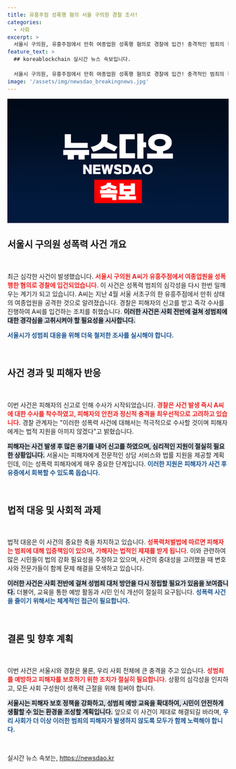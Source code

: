 ```yaml
---
title: 유흥주점 성폭행 혐의 서울 구의원 경찰 조사!
categories:
  - 사회
excerpt: >
  서울시 구의원, 유흥주점에서 만취 여종업원 성폭행 혐의로 경찰에 입건! 충격적인 범죄의 전말과 경찰 수사 결과는? 클릭해 더 알아보세요!
feature_text: >
  ## koreablockchain 실시간 뉴스 속보입니다.

  서울시 구의원, 유흥주점에서 만취 여종업원 성폭행 혐의로 경찰에 입건! 충격적인 범죄의 전말과 경찰 수사 결과는? 클릭해 더 알아보세요!
image: '/assets/img/newsdao_breakingnews.jpg'
---
```


<p><img src="/assets/img/newsdao_breakingnews.jpg" alt="koreablockchain 속보" /></p>

<h2 data-ke-size="size26">서울시 구의원 성폭력 사건 개요</h2>

<p data-ke-size="size16">&nbsp;</p>

<p>최근 심각한 사건이 발생했습니다. <b><span style="color: #ee2323;">서울시 구의원 A씨가 유흥주점에서 여종업원을 성폭행한 혐의로 경찰에 입건되었습니다.</span></b> 이 사건은 성폭력 범죄의 심각성을 다시 한번 일깨우는 계기가 되고 있습니다. A씨는 지난 4월 서울 서초구의 한 유흥주점에서 만취 상태의 여종업원을 공격한 것으로 알려졌습니다. 경찰은 피해자의 신고를 받고 즉각 수사를 진행하여 A씨를 입건하는 조치를 취했습니다. <b><span style="background-color: #21538527;">이러한 사건은 사회 전반에 걸쳐 성범죄에 대한 경각심을 고취시켜야 할 필요성을 시사합니다.</span></b></p>

<p><b><span style="color: #1a5490;">서울시가 성범죄 대응을 위해 더욱 철저한 조사를 실시해야 합니다.</span></b></p>

<p data-ke-size="size16">&nbsp;</p>

<h2 data-ke-size="size26">사건 경과 및 피해자 반응</h2>

<p data-ke-size="size16">&nbsp;</p>

<p>이번 사건은 피해자의 신고로 인해 수사가 시작되었습니다. <b><span style="color: #ee2323;">경찰은 사건 발생 즉시 A씨에 대한 수사를 착수하였고, 피해자의 안전과 정신적 충격을 최우선적으로 고려하고 있습니다.</span></b> 경찰 관계자는 "이러한 성폭력 사건에 대해서는 적극적으로 수사할 것이며 피해자에게는 법적 지원을 아끼지 않겠다"고 밝혔습니다. </p>

<p><b><span style="background-color: #21538527;">피해자는 사건 발생 후 많은 용기를 내어 신고를 하였으며, 심리적인 지원이 절실히 필요한 상황입니다.</span></b> 서울시는 피해자에게 전문적인 상담 서비스와 법률 지원을 제공할 계획인데, 이는 성폭력 피해자에게 매우 중요한 단계입니다. <b><span style="color: #1a5490;">이러한 지원은 피해자가 사건 후유증에서 회복할 수 있도록 돕습니다.</span></b></p>

<p data-ke-size="size16">&nbsp;</p>

<h2 data-ke-size="size26">법적 대응 및 사회적 과제</h2>

<p data-ke-size="size16">&nbsp;</p>

<p>법적 대응은 이 사건의 중요한 축을 차지하고 있습니다. <b><span style="color: #ee2323;">성폭력처벌법에 따르면 피해자는 범죄에 대해 입증책임이 있으며, 가해자는 법적인 제재를 받게 됩니다.</span></b> 이와 관련하여 많은 시민들이 법의 강화 필요성을 주장하고 있으며, 사건의 중대성을 고려했을 때 변호사와 전문가들이 함께 문제 해결을 모색하고 있습니다. </p>

<p><b><span style="background-color: #21538527;">이러한 사건은 사회 전반에 걸쳐 성범죄 대처 방안을 다시 정립할 필요가 있음을 보여줍니다.</span></b> 더불어, 교육을 통한 예방 활동과 시민 인식 개선이 절실히 요구됩니다. <b><span style="color: #1a5490;">성폭력 사건을 줄이기 위해서는 체계적인 접근이 필요합니다.</span></b></p>

<p data-ke-size="size16">&nbsp;</p>

<h2 data-ke-size="size26">결론 및 향후 계획</h2>

<p data-ke-size="size16">&nbsp;</p>

<p>이번 사건은 서울시와 경찰은 물론, 우리 사회 전체에 큰 충격을 주고 있습니다. <b><span style="color: #ee2323;">성범죄를 예방하고 피해자를 보호하기 위한 조치가 절실히 필요합니다.</span></b> 상황의 심각성을 인지하고, 모든 사회 구성원이 성폭력 근절을 위해 힘써야 합니다. </p>

<p><b><span style="background-color: #21538527;">서울시는 피해자 보호 정책을 강화하고, 성범죄 예방 교육을 확대하여, 시민이 안전하게 생활할 수 있는 환경을 조성할 계획입니다.</span></b> 앞으로 이 사건이 제대로 해결되길 바라며, <b><span style="color: #1a5490;">우리 사회가 더 이상 이러한 범죄의 피해자가 발생하지 않도록 모두가 함께 노력해야 합니다.</span></b> </p>

<p data-ke-size="size16">&nbsp;</p>
실시간 뉴스 속보는, <a href="https://newsdao.kr" rel="dofollow">https://newsdao.kr</a>


